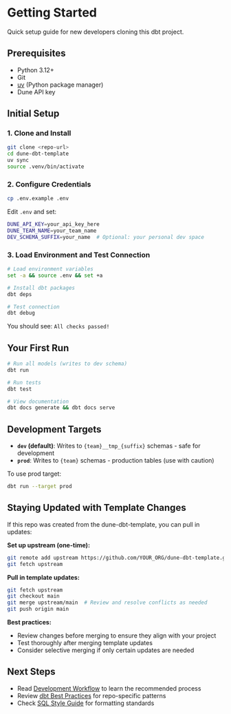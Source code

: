 # Getting Started

Quick setup guide for new developers cloning this dbt project.

## Prerequisites

- Python 3.12+
- Git
- [uv](https://github.com/astral-sh/uv) (Python package manager)
- Dune API key

## Initial Setup

### 1. Clone and Install

```bash
git clone <repo-url>
cd dune-dbt-template
uv sync
source .venv/bin/activate
```

### 2. Configure Credentials

```bash
cp .env.example .env
```

Edit `.env` and set:
```bash
DUNE_API_KEY=your_api_key_here
DUNE_TEAM_NAME=your_team_name
DEV_SCHEMA_SUFFIX=your_name  # Optional: your personal dev space
```

### 3. Load Environment and Test Connection

```bash
# Load environment variables
set -a && source .env && set +a

# Install dbt packages
dbt deps

# Test connection
dbt debug
```

You should see: `All checks passed!`

## Your First Run

```bash
# Run all models (writes to dev schema)
dbt run

# Run tests
dbt test

# View documentation
dbt docs generate && dbt docs serve
```

## Development Targets

- **`dev` (default)**: Writes to `{team}__tmp_{suffix}` schemas - safe for development
- **`prod`**: Writes to `{team}` schemas - production tables (use with caution)

To use prod target:
```bash
dbt run --target prod
```

## Staying Updated with Template Changes

If this repo was created from the dune-dbt-template, you can pull in updates:

**Set up upstream (one-time):**
```bash
git remote add upstream https://github.com/YOUR_ORG/dune-dbt-template.git
git fetch upstream
```

**Pull in template updates:**
```bash
git fetch upstream
git checkout main
git merge upstream/main  # Review and resolve conflicts as needed
git push origin main
```

**Best practices:**
- Review changes before merging to ensure they align with your project
- Test thoroughly after merging template updates
- Consider selective merging if only certain updates are needed

## Next Steps

- Read [Development Workflow](development-workflow.md) to learn the recommended process
- Review [dbt Best Practices](dbt-best-practices.md) for repo-specific patterns
- Check [SQL Style Guide](sql-style-guide.md) for formatting standards

